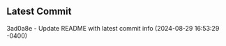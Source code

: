 
## Latest Commit
3ad0a8e - Update README with latest commit info (2024-08-29 16:53:29 -0400) <Yunxi-Zhou>
